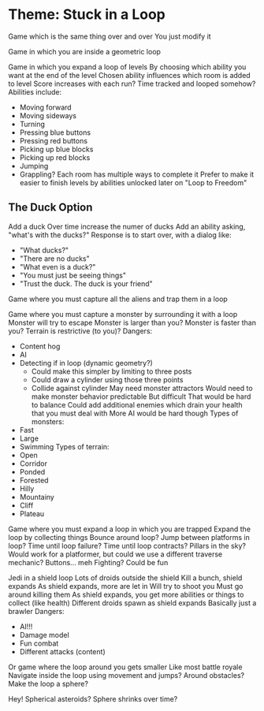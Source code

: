# Theme: Stuck in a Loop

Game which is the same thing over and over
You just modify it


Game in which you are inside a geometric loop

Game in which you expand a loop of levels
By choosing which ability you want at the end of the level
Chosen ability influences which room is added to level
Score increases with each run?
Time tracked and looped somehow?
Abilities include:
* Moving forward
* Moving sideways
* Turning
* Pressing blue buttons
* Pressing red buttons
* Picking up blue blocks
* Picking up red blocks
* Jumping
* Grappling?
Each room has multiple ways to complete it
Prefer to make it easier to finish levels by abilities unlocked later on
"Loop to Freedom"

## The Duck Option
Add a duck
Over time increase the numer of ducks
Add an ability asking, "what's with the ducks?"
Response is to start over, with a dialog like:
* "What ducks?"
* "There are no ducks"
* "What even is a duck?"
* "You must just be seeing things"
* "Trust the duck. The duck is your friend"

Game where you must capture all the aliens and trap them in a loop

Game where you must capture a monster by surrounding it with a loop
Monster will try to escape
Monster is larger than you?
Monster is faster than you?
Terrain is restrictive (to you)?
Dangers:
* Content hog
* AI
* Detecting if in loop (dynamic geometry?)
	- Could make this simpler by limiting to three posts
	- Could draw a cylinder using those three points
	- Collide against cylinder
May need monster attractors
Would need to make monster behavior predictable
But difficult
That would be hard to balance
Could add additional enemies which drain your health that you must deal with
More AI would be hard though
Types of monsters:
* Fast
* Large
* Swimming
Types of terrain:
* Open
* Corridor
* Ponded
* Forested
* Hilly
* Mountainy
* Cliff
* Plateau

Game where you must expand a loop in which you are trapped
Expand the loop by collecting things
Bounce around loop?
Jump between platforms in loop?
Time until loop failure?
Time until loop contracts?
Pillars in the sky?
Would work for a platformer, but could we use a different traverse mechanic?
Buttons... meh
Fighting? Could be fun


Jedi in a shield loop
Lots of droids outside the shield
Kill a bunch, shield expands
As shield expands, more are let in
Will try to shoot you
Must go around killing them
As shield expands, you get more abilities or things to collect (like health)
Different droids spawn as shield expands
Basically just a brawler
Dangers:
* AI!!!
* Damage model
* Fun combat
* Different attacks (content)


Or game where the loop around you gets smaller
Like most battle royale
Navigate inside the loop using movement and jumps?
Around obstacles?
Make the loop a sphere?

Hey! Spherical asteroids?
Sphere shrinks over time?


